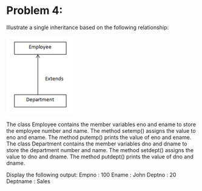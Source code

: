 # Problem 4:
Illustrate a single inheritance based on the following relationship:

![Alt text](q4.png)

The class Employee contains the member variables eno and ename to store the employee number and name. The method setemp() assigns the value to eno and ename. The method putemp() prints the value of eno and ename. The class Department contains the member variables dno and dname to store the department number and name. The method setdept() assigns the value to dno and dname. The method putdept() prints the value of dno and dname.

Display the following output:
Empno : 100
Ename : John
Deptno : 20
Deptname : Sales
